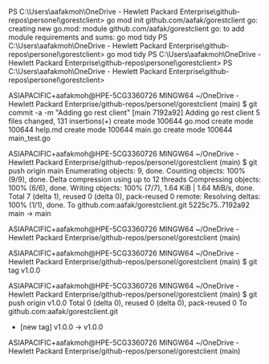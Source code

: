 PS C:\Users\aafakmoh\OneDrive - Hewlett Packard Enterprise\github-repos\personel\gorestclient> go mod init github.com/aafak/gorestclient
go: creating new go.mod: module github.com/aafak/gorestclient
go: to add module requirements and sums:
        go mod tidy
PS C:\Users\aafakmoh\OneDrive - Hewlett Packard Enterprise\github-repos\personel\gorestclient> go mod tidy
PS C:\Users\aafakmoh\OneDrive - Hewlett Packard Enterprise\github-repos\personel\gorestclient> 
PS C:\Users\aafakmoh\OneDrive - Hewlett Packard Enterprise\github-repos\personel\gorestclient> 


ASIAPACIFIC+aafakmoh@HPE-5CG3360726 MINGW64 ~/OneDrive - Hewlett Packard Enterprise/github-repos/personel/gorestclient (main)
$ git commit -a -m "Adding go rest client"
[main 7192a92] Adding go rest client
 5 files changed, 131 insertions(+)
 create mode 100644 go.mod
 create mode 100644 help.md
 create mode 100644 main.go
 create mode 100644 main_test.go

ASIAPACIFIC+aafakmoh@HPE-5CG3360726 MINGW64 ~/OneDrive - Hewlett Packard Enterprise/github-repos/personel/gorestclient (main)
$ git push origin main
Enumerating objects: 9, done.
Counting objects: 100% (9/9), done.
Delta compression using up to 12 threads
Compressing objects: 100% (6/6), done.
Writing objects: 100% (7/7), 1.64 KiB | 1.64 MiB/s, done.
Total 7 (delta 1), reused 0 (delta 0), pack-reused 0
remote: Resolving deltas: 100% (1/1), done.
To github.com:aafak/gorestclient.git
   5225c75..7192a92  main -> main

ASIAPACIFIC+aafakmoh@HPE-5CG3360726 MINGW64 ~/OneDrive - Hewlett Packard Enterprise/github-repos/personel/gorestclient (main)

ASIAPACIFIC+aafakmoh@HPE-5CG3360726 MINGW64 ~/OneDrive - Hewlett Packard Enterprise/github-repos/personel/gorestclient (main)
$ git tag v1.0.0

ASIAPACIFIC+aafakmoh@HPE-5CG3360726 MINGW64 ~/OneDrive - Hewlett Packard Enterprise/github-repos/personel/gorestclient (main)
$ git push origin v1.0.0
Total 0 (delta 0), reused 0 (delta 0), pack-reused 0
To github.com:aafak/gorestclient.git
 * [new tag]         v1.0.0 -> v1.0.0

ASIAPACIFIC+aafakmoh@HPE-5CG3360726 MINGW64 ~/OneDrive - Hewlett Packard Enterprise/github-repos/personel/gorestclient (main)
